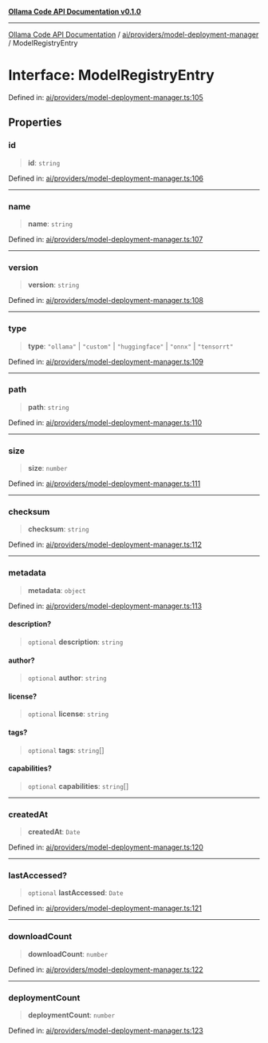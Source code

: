 [**Ollama Code API Documentation v0.1.0**](../../../../README.md)

***

[Ollama Code API Documentation](../../../../modules.md) / [ai/providers/model-deployment-manager](../README.md) / ModelRegistryEntry

# Interface: ModelRegistryEntry

Defined in: [ai/providers/model-deployment-manager.ts:105](https://github.com/erichchampion/ollama-code/blob/a6ec53910f51a174af1f2c4fb981760e5f53805f/ollama-code/src/ai/providers/model-deployment-manager.ts#L105)

## Properties

### id

> **id**: `string`

Defined in: [ai/providers/model-deployment-manager.ts:106](https://github.com/erichchampion/ollama-code/blob/a6ec53910f51a174af1f2c4fb981760e5f53805f/ollama-code/src/ai/providers/model-deployment-manager.ts#L106)

***

### name

> **name**: `string`

Defined in: [ai/providers/model-deployment-manager.ts:107](https://github.com/erichchampion/ollama-code/blob/a6ec53910f51a174af1f2c4fb981760e5f53805f/ollama-code/src/ai/providers/model-deployment-manager.ts#L107)

***

### version

> **version**: `string`

Defined in: [ai/providers/model-deployment-manager.ts:108](https://github.com/erichchampion/ollama-code/blob/a6ec53910f51a174af1f2c4fb981760e5f53805f/ollama-code/src/ai/providers/model-deployment-manager.ts#L108)

***

### type

> **type**: `"ollama"` \| `"custom"` \| `"huggingface"` \| `"onnx"` \| `"tensorrt"`

Defined in: [ai/providers/model-deployment-manager.ts:109](https://github.com/erichchampion/ollama-code/blob/a6ec53910f51a174af1f2c4fb981760e5f53805f/ollama-code/src/ai/providers/model-deployment-manager.ts#L109)

***

### path

> **path**: `string`

Defined in: [ai/providers/model-deployment-manager.ts:110](https://github.com/erichchampion/ollama-code/blob/a6ec53910f51a174af1f2c4fb981760e5f53805f/ollama-code/src/ai/providers/model-deployment-manager.ts#L110)

***

### size

> **size**: `number`

Defined in: [ai/providers/model-deployment-manager.ts:111](https://github.com/erichchampion/ollama-code/blob/a6ec53910f51a174af1f2c4fb981760e5f53805f/ollama-code/src/ai/providers/model-deployment-manager.ts#L111)

***

### checksum

> **checksum**: `string`

Defined in: [ai/providers/model-deployment-manager.ts:112](https://github.com/erichchampion/ollama-code/blob/a6ec53910f51a174af1f2c4fb981760e5f53805f/ollama-code/src/ai/providers/model-deployment-manager.ts#L112)

***

### metadata

> **metadata**: `object`

Defined in: [ai/providers/model-deployment-manager.ts:113](https://github.com/erichchampion/ollama-code/blob/a6ec53910f51a174af1f2c4fb981760e5f53805f/ollama-code/src/ai/providers/model-deployment-manager.ts#L113)

#### description?

> `optional` **description**: `string`

#### author?

> `optional` **author**: `string`

#### license?

> `optional` **license**: `string`

#### tags?

> `optional` **tags**: `string`[]

#### capabilities?

> `optional` **capabilities**: `string`[]

***

### createdAt

> **createdAt**: `Date`

Defined in: [ai/providers/model-deployment-manager.ts:120](https://github.com/erichchampion/ollama-code/blob/a6ec53910f51a174af1f2c4fb981760e5f53805f/ollama-code/src/ai/providers/model-deployment-manager.ts#L120)

***

### lastAccessed?

> `optional` **lastAccessed**: `Date`

Defined in: [ai/providers/model-deployment-manager.ts:121](https://github.com/erichchampion/ollama-code/blob/a6ec53910f51a174af1f2c4fb981760e5f53805f/ollama-code/src/ai/providers/model-deployment-manager.ts#L121)

***

### downloadCount

> **downloadCount**: `number`

Defined in: [ai/providers/model-deployment-manager.ts:122](https://github.com/erichchampion/ollama-code/blob/a6ec53910f51a174af1f2c4fb981760e5f53805f/ollama-code/src/ai/providers/model-deployment-manager.ts#L122)

***

### deploymentCount

> **deploymentCount**: `number`

Defined in: [ai/providers/model-deployment-manager.ts:123](https://github.com/erichchampion/ollama-code/blob/a6ec53910f51a174af1f2c4fb981760e5f53805f/ollama-code/src/ai/providers/model-deployment-manager.ts#L123)
